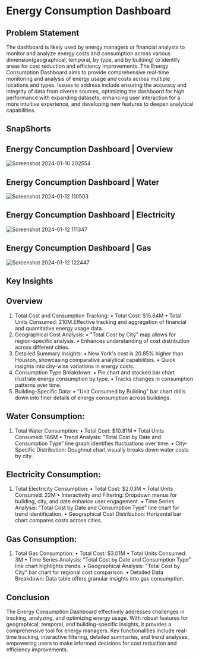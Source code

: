 # Energy Consumption Dashboard
## Problem Statement
 The dashboard is likely used by energy managers or financial analysts to monitor and analyze energy costs and consumption across various dimension(geographical, temporal, by type, and by building) to identify areas for cost reduction and efficiency improvements. The Energy Consumption Dashboard aims to provide comprehensive real-time monitoring and analysis of energy usage and costs across multiple locations and types. Issues to address include ensuring the accuracy and integrity of data from diverse sources, optimizing the dashboard for high performance with expanding datasets, enhancing user interaction for a more intuitive experience, and developing new features to deepen analytical capabilities. 

## SnapShorts
## Energy Concumption Dashboard | Overview
![Screenshot 2024-01-10 202554](https://github.com/sakshibadoni21/Energy-Consumption-Dashboard/assets/152711814/a956df26-1334-4b35-ad53-e51dc7862b45)

##  Energy Concumption Dashboard |  Water
![Screenshot 2024-01-12 110503](https://github.com/sakshibadoni21/Energy-Consumption-Dashboard/assets/152711814/cc5e2bd2-1fb1-4b1f-bbca-36687552bf97)

## Energy Concumption Dashboard | Electricity
![Screenshot 2024-01-12 111347](https://github.com/sakshibadoni21/Energy-Consumption-Dashboard/assets/152711814/0c806105-4839-408e-89db-6a9338f98683)

## Energy Concumption Dashboard | Gas
![Screenshot 2024-01-12 122447](https://github.com/sakshibadoni21/Energy-Consumption-Dashboard/assets/152711814/9cdbd616-5767-4596-a04b-b8f3d7336326)

## Key Insights 
## Overview
1.	Total Cost and Consumption Tracking:
•	Total Cost: $15.84M
•	Total Units Consumed: 210M.Effective tracking and aggregation of financial and quantitative energy usage data.
2.	Geographical Cost Analysis:
•	"Total Cost by City" map allows for region-specific analysis.
•	Enhances understanding of cost distribution across different cities.
3.	Detailed Summary Insights:
•	New York's cost is 20.85% higher than Houston, showcasing comparative analytical capabilities.
•	Quick insights into city-wise variations in energy costs.
4.	Consumption Type Breakdown:
•	Pie chart and stacked bar chart illustrate energy consumption by type.
•	Tracks changes in consumption patterns over time.
5.	Building-Specific Data:
•	"Unit Consumed by Building" bar chart drills down into finer details of energy consumption across buildings.

## Water Consumption:
1.	Total Water Consumption:
•	Total Cost: $10.81M
•	Total Units Consumed: 186M
•	Trend Analysis: "Total Cost by Date and Consumption Type" line graph identifies fluctuations over time.
•	City-Specific Distribution: Doughnut chart visually breaks down water costs by city.
## Electricity Consumption:
1.	Total Electricity Consumption:
•	Total Cost: $2.03M
•	Total Units Consumed: 22M
•	Interactivity and Filtering: Dropdown menus for building, city, and date enhance user engagement.
•	Time Series Analysis: "Total Cost by Date and Consumption Type" line chart for trend identification.
•	Geographical Cost Distribution: Horizontal bar chart compares costs across cities.
## Gas Consumption:
1.	Total Gas Consumption:
•	Total Cost: $3.01M
•	Total Units Consumed: 3M
•	Time Series Analysis: "Total Cost by Date and Consumption Type" line chart highlights trends.
•	Geographical Analysis: "Total Cost by City" bar chart for regional cost comparison.
•	Detailed Data Breakdown: Data table offers granular insights into gas consumption.





## Conclusion

The Energy Consumption Dashboard effectively addresses challenges in tracking, analyzing, and optimizing energy usage. With robust features for geographical, temporal, and building-specific insights, it provides a comprehensive tool for energy managers. Key functionalities include real-time tracking, interactive filtering, detailed summaries, and trend analyses, empowering users to make informed decisions for cost reduction and efficiency improvements.





